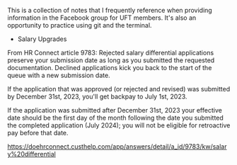 This is a collection of notes that I frequently reference when providing information in the Facebook group for UFT members. It's also an opportunity to practice using git and the terminal.

* Salary Upgrades

From HR Connect article 9783:
Rejected salary differential applications preserve your submission date as long as you submitted the requested documentation. Declined applications kick you back to the start of the queue with a new submission date.

If the application that was approved (or rejected and revised) was submitted by December 31st, 2023, you'll get backpay to July 1st, 2023.

If the application was submitted after December 31st, 2023 your effective date should be the first day of the month following the date you submitted the completed application (July 2024); you will not be eligible for retroactive pay before that date.

https://doehrconnect.custhelp.com/app/answers/detail/a_id/9783/kw/salary%20differential